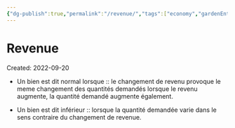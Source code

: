 ```yaml
---
{"dg-publish":true,"permalink":"/revenue/","tags":["economy","gardenEntry","gardenEntry","gardenEntry","gardenEntry","gardenEntry","gardenEntry","gardenEntry","gardenEntry","gardenEntry"]}
---
```


# Revenue
Created: 2022-09-20

- Un bien est dit normal lorsque :: le changement de revenu provoque le meme changement des quantités demandés lorsque le revenu augmente, la quantité demandé augmente également.
<!--SR:!2024-05-08,360,250-->
- Un bien est dit inférieur :: lorsque la quantité demandée varie dans le sens contraire du changement de revenue.
<!--SR:!2024-07-10,438,290-->